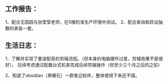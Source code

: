 
## 工作报告：
1、配合王园园与张莹莹老师，在5楼的准生产环境中测试。
2、配合查询和异议抽数的表各一套。

## 生活日志：
1、了解并实现了曼波配音的剪辑流程。（但本身的电脑硬件过差，剪辑效果不是很好）。
后续考虑通过配置台式机来完成后续剪辑操作（但至少三个月之后的之前）

2、知道了obsidian（黑曜石）一款笔记软件，整体使用下来还不错。